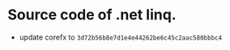 <!--自述文件-->

# Source code of .net linq.

- update corefx to `3d72b56b8e7d1e4e44262be6c45c2aac580bbbc4`
